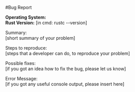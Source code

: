 #Bug Report

**Operating System:** \
**Rust Version:** [in cmd: rustc --version]

Summary: \
[short summary of your problem]

Steps to reproduce: \
[steps that a developer can do, to reproduce your problem]

Possible fixes: \
[if you got an idea how to fix the bug, please let us know]

Error Message: \
[if you got any useful console output, please insert here]
